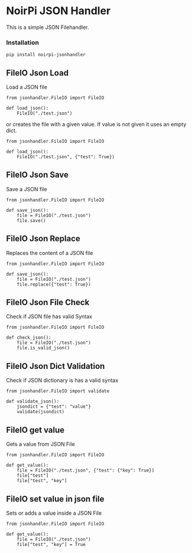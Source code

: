 # NoirPi JSON Handler

This is a simple JSON Filehandler. 

### Installation
```
pip install noirpi-jsonhandler
```

## FileIO Json Load
Load a JSON file
```
from jsonhandler.FileIO import FileIO

def load_json():
    FileIO("./test.json")
```
or creates the file with a given value.
If value is not given it uses an empty dict.
```
from jsonhandler.FileIO import FileIO

def load_json():
    FileIO("./test.json", {"test": True})
```
## FileIO Json Save
Save a JSON file
```
from jsonhandler.FileIO import FileIO

def save_json():
    file = FileIO("./test.json") 
    file.save()
```

## FileIO Json Replace
Replaces the content of a JSON file
```
from jsonhandler.FileIO import FileIO

def save_json():
    file = FileIO("./test.json") 
    file.replace({"test": True})
```

## FileIO Json File Check
Check if JSON file has valid Syntax
```
from jsonhandler.FileIO import FileIO

def check_json():
    file = FileIO("./test.json")
    file.is_valid_json()
```

## FileIO Json Dict Validation
Check if JSON dictionary is has a valid syntax
```
from jsonhandler.FileIO import validate

def validate_json():
    jsondict = {"test": "value"}
    validate(jsondict)
```

## FileIO get value 
Gets a value from JSON File
```
from jsonhandler.FileIO import FileIO

def get_value():
    file = FileIO("./test.json", {"test": {"key": True})
    file["test"]
    file["test", "key"]
```

## FileIO set value in json file
Sets or adds a value inside a JSON File
```
from jsonhandler.FileIO import FileIO

def get_value():
    file = FileIO("./test.json")
    file["test", "key"] = True
```
